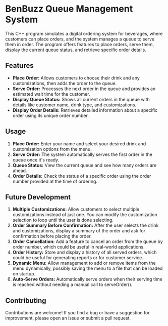 # BenBuzz Queue Management System
This C++ program simulates a digital ordering system for beverages, where customers can place orders, and the system manages a queue to serve them in order. The program offers features to place orders, serve them, display the current queue status, and retrieve specific order details.
## Features
- **Place Order:** Allows customers to choose their drink and any customizations, then adds the order to the queue.
- **Serve Order:** Processes the next order in the queue and provides an estimated wait time for the customer.
- **Display Queue Status:** Shows all current orders in the queue with details like customer name, drink type, and customizations.
- **Display Order Details:** Retrieves detailed information about a specific order using its unique order number.
## Usage
1. **Place Order:** Enter your name and select your desired drink and customization options from the menu.
2. **Serve Order:** The system automatically serves the first order in the queue once it's ready.
3. **Queue Status:** View the current queue and see how many orders are ahead.
4. **Order Details:** Check the status of a specific order using the order number provided at the time of ordering.
## Future Development
1. **Multiple Customizations:** Allow customers to select multiple customizations instead of just one. You can modify the customization selection to loop until the user is done selecting.
2. **Order Summary Before Confirmation:** After the user selects the drink and customizations, display a summary of the order and ask for confirmation before placing the order.
3. **Order Cancellation:** Add a feature to cancel an order from the queue by order number, which could be useful in real-world applications.
4. **Order History:** Store and display a history of all served orders, which could be useful for generating reports or for customer service.
5. **Dynamic Menu:** Allow management to add or remove items from the menu dynamically, possibly saving the menu to a file that can be loaded on startup.
6. **Auto-Serve Orders:** Automatically serve orders when their serving time is reached without needing a manual call to serveOrder().
## Contributing
Contributions are welcome! If you find a bug or have a suggestion for improvement, please open an issue or submit a pull request.
